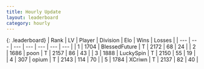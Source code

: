 ```yaml
---
title: Hourly Update
layout: leaderboard
category: hourly
---
```


{: .leaderboard}
| Rank | LV | Player | Division | Elo | Wins | Losses |
| --- | --- | --- | --- | --- | --- | --- |
| <span data-change="0">1</span> | 1704 | <span title="ID: 692745">BlessedFuture</span> | T | <span data-change="0">2172</span> | <span data-change="0">68</span> | <span data-change="0">24</span> |
| <span data-change="0">2</span> | 1686 | <span title="ID: 540690">poon</span> | T | <span data-change="0">2157</span> | <span data-change="0">86</span> | <span data-change="0">43</span> |
| <span data-change="0">3</span> | 1888 | <span title="ID: 498412">LuckySpin</span> | T | <span data-change="0">2150</span> | <span data-change="0">55</span> | <span data-change="0">19</span> |
| <span data-change="0">4</span> | 307 | <span title="ID: 750033">opium</span> | T | <span data-change="0">2143</span> | <span data-change="0">114</span> | <span data-change="0">70</span> |
| <span data-change="0">5</span> | 1784 | <span title="ID: 448883">XCriwn</span> | T | <span data-change="0">2137</span> | <span data-change="0">82</span> | <span data-change="0">40</span> |